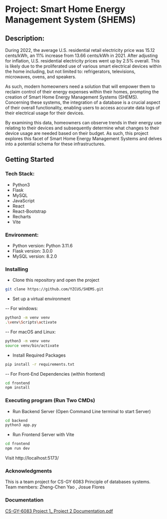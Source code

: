 # Project: Smart Home Energy Management System (SHEMS)

## Description:
During 2022, the average U.S. residential retail electricity price was 15.12 cents/kWh, an 11% increase from 13.66 cents/kWh in 2021. After adjusting for inflation, U.S. residential electricity prices went up by 2.5% overall. This is likely due to the proliferated use of various smart electrical devices within the home including, but not limited to: refrigerators, televisions, microwaves, ovens, and speakers. 

As such, modern homeowners need a solution that will empower them to reclaim control of their energy expenses within their homes, prompting the creation of Smart Home Energy Management Systems (SHEMS). Concerning these systems, the integration of a database is a crucial aspect of their overall functionality, enabling users to access accurate data logs of their electrical usage for their devices. 

By examining this data, homeowners can observe trends in their energy use relating to their devices and subsequently determine what changes to their device usage are needed based on their budget. As such, this project explores this facet of Smart Home Energy Management Systems and delves into a potential schema for these infrastructures.

## Getting Started

### Tech Stack:
- Python3
- Flask
- MySQL
- JavaScript
- React
- React-Bootstrap
- Recharts
- Vite

### Environment:
- Python version: Python 3.11.6
- Flask version: 3.0.0
- MySQL version: 8.2.0

### Installing
- Clone this repository and open the project
```bash
git clone https://github.com/YZCUS/SHEMS.git
```

- Set up a virtual environment
  
-- For windows:
```bash
python3 -m venv venv
.\venv\Scripts\activate
```
-- For macOS and Linux:
```bash
python3 -m venv venv
source venv/bin/activate
```

- Install Required Packages
```bash
pip install -r requirements.txt
```

-- For Front-End Dependencies (within frontend)
```bash
cd frontend
npm install
```

### Executing program (Run Two CMDs)
  
- Run Backend Server (Open Command Line terminal to start Server)
```bash
cd backend
python3 app.py
```
- Run Frontend Server with Vite
```bash
cd frontend
npm run dev
```
Visit http://localhost:5173/

### Acknowledgments
This is a team project for CS-GY 6083 Principle of databases systems.
Team members: Zheng-Chen Yao , Josue Flores

### Documentation

[CS-GY-6083 Project 1_ Project 2 Documentation.pdf](https://github.com/Jflores427/SHEMS/files/14220673/CS-GY-6083.Project.1_.Project.2.Documentation.1.pdf)

